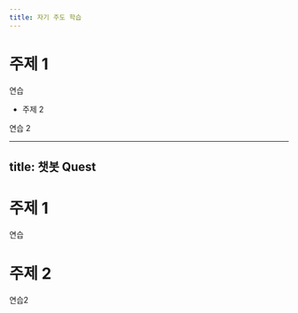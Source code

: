 ```yaml
---
title: 자기 주도 학습
---
```


# 주제 1

연습

* 주제 2

연습 2


---
title: 챗봇 Quest
---

# 주제 1

연습
 
# 주제 2

연습2
